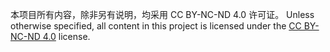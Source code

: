 本项目所有内容，除非另有说明，均采用 CC BY-NC-ND 4.0 许可证。
Unless otherwise specified, all content in this project is licensed under the [CC BY-NC-ND 4.0](https://creativecommons.org/licenses/by-nc-nd/4.0/) license.
